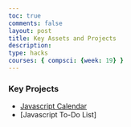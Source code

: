 ```yaml
---
toc: true
comments: false
layout: post
title: Key Assets and Projects
description: 
type: hacks
courses: { compsci: {week: 19} }
---
```

### Key Projects
- [Javascript Calendar](https://aidenk1.github.io/Notebook//2023/10/20/calendar.html)
- [Javascript To-Do List]
